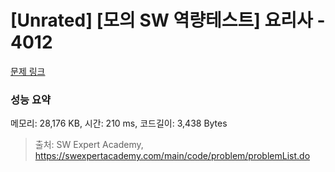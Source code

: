 # [Unrated] [모의 SW 역량테스트] 요리사 - 4012 

[문제 링크](https://swexpertacademy.com/main/code/problem/problemDetail.do?contestProbId=AWIeUtVakTMDFAVH) 

### 성능 요약

메모리: 28,176 KB, 시간: 210 ms, 코드길이: 3,438 Bytes



> 출처: SW Expert Academy, https://swexpertacademy.com/main/code/problem/problemList.do
